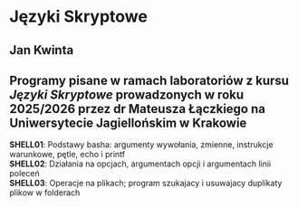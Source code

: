 Języki Skryptowe
================
Jan Kwinta
----------
Programy pisane w ramach laboratoriów z kursu *Języki Skryptowe* prowadzonych w roku 2025/2026 przez dr Mateusza Łączkiego na Uniwersytecie Jagiellońskim w Krakowie
----------
**SHELL01**: Podstawy basha: argumenty wywołania, zmienne, instrukcje warunkowe, pętle, echo i printf  
**SHELL02**: Działania na opcjach, argumentach opcji i argumentach linii poleceń  
**SHELL03**: Operacje na plikach; program szukajacy i usuwajacy duplikaty plikow w folderach  
